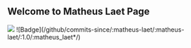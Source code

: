 ## Welcome to Matheus Laet Page

<img src="/github/commits-since/:matheus-laet/:matheus-laet/:1.0/:matheus_laet*/">
![Badge](/github/commits-since/:matheus-laet/:matheus-laet/:1.0/:matheus_laet*/)
